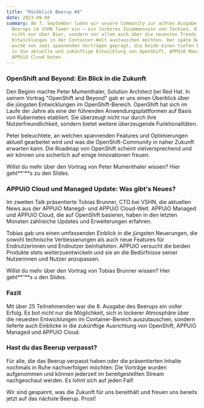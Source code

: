 ```yaml
---
title: "Rückblick Beerup #8"
date: 2023-09-08
summary: Am 7. September luden wir unsere Community zur achten Ausgabe des
  Beerups im VSHN Tower ein – ein lockeres Zusammensein von Techies, die sich
  nicht nur über Bier, sondern vor allem auch über die neuesten Trends und
  Entwicklungen in der Container-Welt austauschen möchten. Der späte Nachmittag
  wurde von zwei spannenden Vorträgen geprägt, die beide einen tiefen Einblick
  in die aktuelle und zukünftige Entwicklung von OpenShift, APPUiO Managed und
  APPUiO Cloud boten.
---
```

### OpenShift and Beyond: Ein Blick in die Zukunft

Den Beginn machte Peter Mumenthaler, Solution Architect bei Red Hat. In seinem Vortrag "OpenShift and Beyond" gab er uns einen Überblick über die jüngsten Entwicklungen im OpenShift-Bereich. OpenShift hat sich im Laufe der Jahre als eine der führenden Anwendungsplattformen auf Basis von Kubernetes etabliert. Sie überzeugt nicht nur durch ihre Nutzerfreundlichkeit, sondern bietet weitere überzeugende Funktionalitäten.

Peter beleuchtete, an welchen spannenden Features und Optimierungen aktuell gearbeitet wird und was die OpenShift-Community in naher Zukunft erwarten kann. Die Roadmap von OpenShift scheint vielversprechend und wir können uns sicherlich auf einige Innovationen freuen.

Willst du mehr über den Vortrag von Peter Mumenthaler wissen? Hier geht**'**s zu den Slides.

### APPUiO Cloud und Managed Update: Was gibt's Neues?

Im zweiten Talk präsentierte Tobias Brunner, CTO bei VSHN, die aktuellen News aus der APPUiO Manegd- und APPUiO Cloud-Welt. APPUiO Managed und APPUiO Cloud, die auf OpenShift basieren, haben in den letzten Monaten zahlreiche Updates und Erweiterungen erfahren.

Tobias gab uns einen umfassenden Einblick in die jüngsten Neuerungen, die sowohl technische Verbesserungen als auch neue Features für Endnutzerinnen und Endnutzer beinhalteten. APPUiO versucht die beiden Produkte stets weiterzuentwickeln und sie an die Bedürfnisse seiner Nutzerinnen und Nutzer anzupassen.

Willst du mehr über den Vortrag von Tobias Brunner wissen? Hier geht**'**s u den Slides.

### Fazit

Mit über 25 Teilnehmenden war die 8. Ausgabe des Beerups ein voller Erfolg. Es bot nicht nur die Möglichkeit, sich in lockerer Atmosphäre über die neuesten Entwicklungen im Container-Bereich auszutauschen, sondern lieferte auch Einblicke in die zukünftige Ausrichtung von OpenShift, APPUiO Managed und APPUiO Cloud.

### Hast du das Beerup verpasst?

Für alle, die das Beerup verpasst haben oder die präsentierten Inhalte nochmals in Ruhe nachverfolgen möchten: Die Vorträge wurden aufgenommen und können jederzeit im bereitgestellten Stream nachgeschaut werden. Es lohnt sich auf jeden Fall!

Wir sind gespannt, was die Zukunft für uns bereithält und freuen uns bereits jetzt auf das nächste Beerup. Prost!